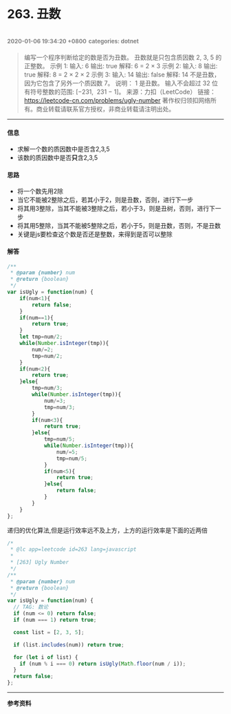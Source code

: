 # 263. 丑数
<font color=gray size=2>2020-01-06 19:34:20 +0800</font>
<font color=gray size=2>categories: dotnet</font>
---
>编写一个程序判断给定的数是否为丑数。
丑数就是只包含质因数 2, 3, 5 的正整数。
示例 1:
输入: 6
输出: true
解释: 6 = 2 × 3
示例 2:
输入: 8
输出: true
解释: 8 = 2 × 2 × 2
示例 3:
输入: 14
输出: false 
解释: 14 不是丑数，因为它包含了另外一个质因数 7。
说明：
1 是丑数。
输入不会超过 32 位有符号整数的范围: [−231,  231 − 1]。
来源：力扣（LeetCode）
链接：https://leetcode-cn.com/problems/ugly-number
著作权归领扣网络所有。商业转载请联系官方授权，非商业转载请注明出处。

---

#### 信息
+ 求解一个数的质因数中是否含2,3,5
+ 该数的质因数中是否**只**含2,3,5

#### 思路
+ 将一个数先用2除
+ 当它不能被2整除之后，若其小于2，则是丑数，否则，进行下一步
+ 将其用3整除，当其不能被3整除之后，若小于3，则是丑树，否则，进行下一步
+ 将其用5整除，当其不能被5整除之后，若小于5，则是丑数，否则，不是丑数
+ 关键是js要检查这个数是否还是整数，来得到是否可以整除

#### 解答
```javascript
/**
 * @param {number} num
 * @return {boolean}
 */
var isUgly = function(num) {
    if(num<1){
        return false;
    }
    if(num==1){
        return true;
    }
    let tmp=num/2;
    while(Number.isInteger(tmp)){
        num/=2;
        tmp=num/2;
    }
    if(num<2){
        return true;
    }else{
        tmp=num/3;
        while(Number.isInteger(tmp)){
            num/=3;
            tmp=num/3;
        }
        if(num<3){
            return true;
        }else{
            tmp=num/5;
            while(Number.isInteger(tmp)){
                num/=5;
                tmp=num/5;
            }
            if(num<5){
                return true;
            }else{
                return false;
            }
        }
    }
};
```
递归的优化算法,但是运行效率远不及上方，上方的运行效率是下面的近两倍
```javascript
/*
 * @lc app=leetcode id=263 lang=javascript
 *
 * [263] Ugly Number
 */
/**
 * @param {number} num
 * @return {boolean}
 */
var isUgly = function(num) {
  // TAG: 数论
  if (num <= 0) return false;
  if (num === 1) return true;

  const list = [2, 3, 5];

  if (list.includes(num)) return true;

  for (let i of list) {
    if (num % i === 0) return isUgly(Math.floor(num / i));
  }
  return false;
};
```
---

**参考资料**